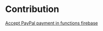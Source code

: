 # Contribution

[Accept PayPal payment in functions firebase](https://github.com/firebase/functions-samples/tree/master/paypal)
